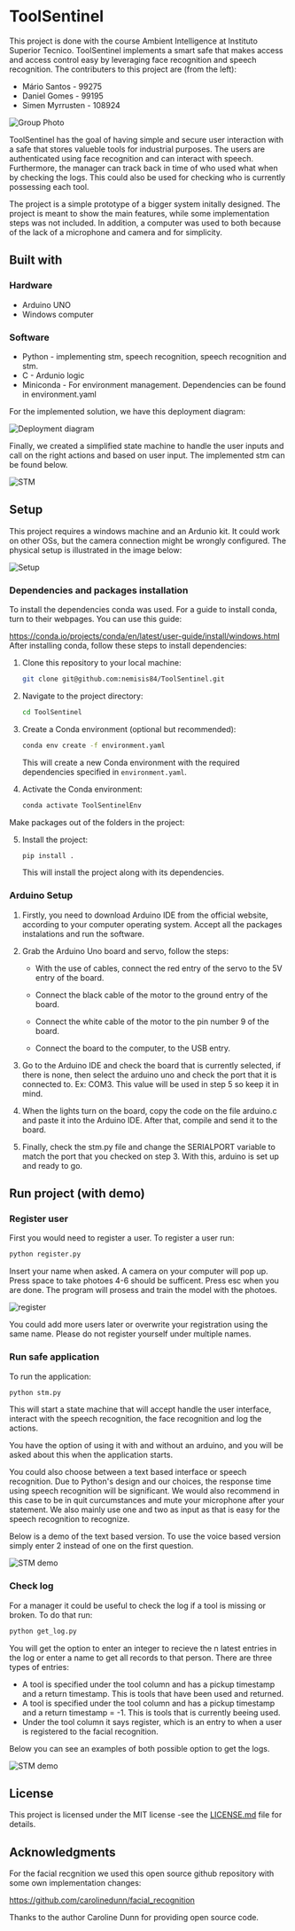 # ToolSentinel
This project is done with the course Ambient Intelligence at Instituto Superior Tecnico. ToolSentinel implements a smart safe that makes access and access control easy by leveraging face recognition and speech recognition. The contributers to this project are (from the left):

- Mário Santos - 99275
- Daniel Gomes - 99195
- Simen Myrrusten - 108924

![Group Photo](misc/groupPhoto.jpg)

ToolSentinel has the goal of having simple and secure user interaction with a safe that stores valueble tools for industrial purposes. The users are authenticated using face recognition and can interact with speech. Furthermore, the manager can track back in time of who used what when by checking the logs. This could also be used for checking who is currently possessing each tool. 

The project is a simple prototype of a bigger system initally designed. The project is meant to show the main features, while some implementation steps was not included. In addition, a computer was used to both because of the lack of a microphone and camera and for simplicity. 

## Built with

### Hardware
- Arduino UNO 
- Windows computer

### Software
- Python - implementing stm, speech recognition, speech recognition and stm. 
- C - Ardunio logic
- Miniconda - For environment management. Dependencies can be found in environment.yaml

For the implemented solution, we have this deployment diagram: 

![Deployment diagram](misc/deployment_diagran.drawio.png)

Finally, we created a simplified state machine to handle the user inputs and call on the right actions and based on user input. The implemented stm can be found below. 

![STM](misc/STM.drawio.png)


## Setup
This project requires a windows machine and an Ardunio kit. It could work on other OSs, but the camera connection might be wrongly configured. The physical setup is illustrated in the image below:

![Setup](misc/setup.jpg)

### Dependencies and packages installation

To install the dependencies conda was used. For a guide to install conda, turn to their webpages. You can use this guide:

https://conda.io/projects/conda/en/latest/user-guide/install/windows.html
After installing conda, follow these steps to install dependencies:

1. Clone this repository to your local machine:

   ```bash
   git clone git@github.com:nemisis84/ToolSentinel.git
   ```

2. Navigate to the project directory:

   ```bash
   cd ToolSentinel
   ```

3. Create a Conda environment (optional but recommended):
  
   ```bash
   conda env create -f environment.yaml
   ```

   This will create a new Conda environment with the required dependencies specified in `environment.yaml`.

4. Activate the Conda environment:

   ```bash
   conda activate ToolSentinelEnv
   ```

Make packages out of the folders in the project:

5. Install the project:

   ```bash
   pip install .
   ```

   This will install the project along with its dependencies.

### Arduino Setup

1. Firstly, you need to download Arduino IDE from the official website, according to your computer operating system. Accept all the packages instalations and run the software.

2. Grab the Arduino Uno board and servo, follow the steps:

   - With the use of cables, connect the red entry of the servo to the 5V entry of the board.

   - Connect the black cable of the motor to the ground entry of the board.

   - Connect the white cable of the motor to the pin number 9 of the board.
   
   - Connect the board to the computer, to the USB entry.

3. Go to the Arduino IDE and check the board that is currently selected, if there is none, then select the arduino uno and check the port that it is connected to. Ex: COM3. This value will be used in step 5 so keep it in mind.

4. When the lights turn on the board, copy the code on the file arduino.c and paste it into the Arduino IDE. After that, compile and send it to the board.

5. Finally, check the stm.py file and change the SERIALPORT variable to match the port that you checked on step 3. With this, arduino is set up and ready to go.


## Run project (with demo)

### Register user

First you would need to register a user. To register a user run:

   ```bash
   python register.py
   ```
Insert your name when asked. A camera on your computer will pop up. Press space to take photoes 4-6 should be sufficent. Press esc when you are done. The program will prosess and train the model with the photoes. 

![register](misc/register.png)

You could add more users later or overwrite your registration using the same name. Please do not register yourself under multiple names. 

### Run safe application


To run the application: 
   ```bash
   python stm.py
   ```
This will start a state machine that will accept handle the user interface, interact with the speech recognition, the face recognition and log the actions. 

You have the option of using it with and without an arduino, and you will be asked about this when the application starts. 

You could also choose between a text based interface or speech recognition. Due to Python's design and our choices, the response time using speech recognition will be significant. We would also recommend in this case to be in quit curcumstances and mute your microphone after your statement. We also mainly use one and two as input as that is easy for the speech recognition to recognize. 

Below is a demo of the text based version. To use the voice based version simply enter 2 instead of one on the first question.

![STM demo](misc/STM_demo.png)

### Check log

For a manager it could be useful to check the log if a tool is missing or broken. To do that run:
   ```bash
   python get_log.py
   ```
You will get the option to enter an integer to recieve the n latest entries in the log or enter a name to get all records to that person. There are three types of entries:
- A tool is specified under the tool column and has a pickup timestamp and a return timestamp. This is tools that have been used and returned.
- A tool is specified under the tool column and has a pickup timestamp and a return timestamp = -1. This is tools that is currently beeing used.
- Under the tool column it says register, which is an entry to when a user is registered to the facial recognition. 

Below you can see an examples of both possible option to get the logs. 

![STM demo](misc/get_log_demo.png)

## License
This project is licensed under the MIT license -see the [LICENSE.md](LICENSE) file for details. 

## Acknowledgments

For the facial recgnition we used this open source github repository with some own implementation changes:

https://github.com/carolinedunn/facial_recognition

Thanks to the author Caroline Dunn for providing open source code. 
